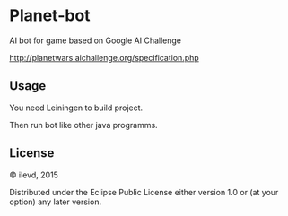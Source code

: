# Planet-bot

AI bot for game based on Google AI Challenge

http://planetwars.aichallenge.org/specification.php


## Usage

You need Leiningen to build project.

Then run bot like other java programms.

## License

© ilevd, 2015 

Distributed under the Eclipse Public License either version 1.0 or (at
your option) any later version.

